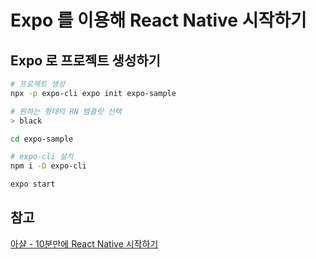 # Expo 를 이용해 React Native 시작하기

## Expo 로 프로젝트 생성하기

```bash
# 프로젝트 생성
npx -p expo-cli expo init expo-sample

# 원하는 형태의 RN 템플릿 선택
> black

cd expo-sample 

# expo-cli 설치 
npm i -D expo-cli

expo start
```

## 참고
[아샬 - 10분만에 React Native 시작하기](https://www.youtube.com/watch?v=8-AVUNraLsk)
